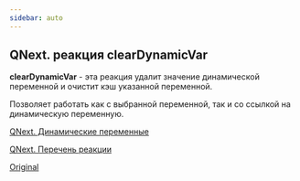 ```yaml
---
sidebar: auto
---
```


## QNext. реакция clearDynamicVar

**clearDynamicVar** - эта реакция удалит значение динамической переменной и очистит кэш указанной переменной.



Позволяет работать как с выбранной переменной, так и со ссылкой на динамическую переменную.



[QNext. Динамические переменные](/docs-test/ph/reactions/dynamicvariable)

[QNext. Перечень реакции](/docs-test/ph/reactions)

[Original](https://telegra.ph/QNext-admin-reaction-clearDynamicVariable-05-01)